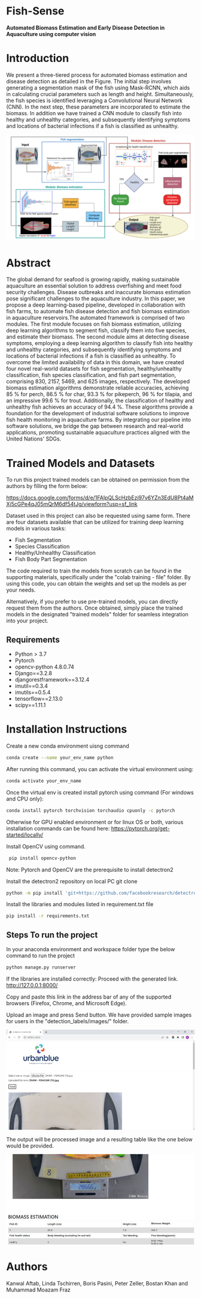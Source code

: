 # Fish-Sense 
**Automated Biomass Estimation and Early Disease Detection in Aquaculture using computer vision**
# Introduction
We present a three-tiered process for automated  biomass estimation and disease detection as detailed in the Figure. The initial step involves generating a segmentation mask of the fish using Mask-RCNN, which aids in calculating crucial parameters such as length and height. Simultaneously, the fish species is identified leveraging a Convolutional Neural Network (CNN). In the next step, these parameters are incorporated to estimate the biomass. In addition we have trained a CNN module to classify fish into healthy and unhealthy categories, and subsequently identifying symptoms and locations of bacterial infections if a fish is classified as unhealthy. 

![Alt ](/Fig/Methodology_diagram.png)

# Abstract

The global demand for seafood is growing rapidly, making sustainable aquaculture an essential solution to address overfishing and meet food security challenges. Disease outbreaks and inaccurate biomass estimation pose significant challenges to the aquaculture industry.
In this paper, we propose a deep learning-based pipeline, developed in collaboration with fish farms, to automate fish disease detection and fish biomass estimation in aquaculture reservoirs.The automated framework is comprised of two modules. The first module focuses on fish biomass estimation, utilizing deep learning algorithms to segment fish, classify them into five species, and estimate their biomass. The second module aims at detecting disease symptoms, employing a deep learning algorithm to classify fish into healthy and unhealthy categories, and subsequently identifying symptoms and locations of bacterial infections if a fish is classified as unhealthy. To overcome the limited availability of data in this domain, we have created four novel real-world datasets for fish segmentation, healthy/unhealthy classification, fish species classification, and fish part segmentation, comprising 830, 2157, 5469, and 625 images, respectively. The developed biomass estimation algorithms demonstrate reliable accuracies, achieving 85 \% for perch, 86.5 \% for char, 93.3 \% for pikeperch, 96 \% for tilapia, and an impressive 99.6 \% for trout. Additionally, the classification of healthy and unhealthy fish achieves an accuracy of 94.4 \%. These algorithms provide a foundation for the development of industrial software solutions to improve fish health monitoring in aquaculture farms. By integrating our pipeline into software solutions, we bridge the gap between research and real-world applications, promoting sustainable aquaculture practices aligned with the United Nations' SDGs.

# Trained Models and Datasets

To run this project trained models can be obtained on permission from the authors by filling the form below:

https://docs.google.com/forms/d/e/1FAIpQLScHzbEzj97v6YZn3EdU8Pt4aMXj5cGPe4qJ05mQrM6df54tJg/viewform?usp=sf_link

Dataset used in this project can also be requested using same form.
There are four datasets available that can be utilized for training deep learning models in various tasks:

- Fish Segmentation
- Species Classification
- Healthy/Unhealthy Classification
- Fish Body Part Segmentation

The code required to train the models from scratch can be found in the supporting materials, specifically under the "colab training - file" folder. By using this code, you can obtain the weights and set up the models as per your needs.

Alternatively, if you prefer to use pre-trained models, you can directly request them from the authors. Once obtained, simply place the trained models in the designated "trained models" folder for seamless integration into your project.

## Requirements
-   Python > 3.7
-   Pytorch
-   opencv-python 4.8.0.74
-   Django==3.2.8
-   djangorestframework==3.12.4
-   imutil==0.3.4
-   imutils==0.5.4
-   tensorflow==2.13.0
-   scipy==1.11.1

# Installation Instructions
Create a new conda environment uisng command 

```bash 
conda create --name your_env_name python
```
After running this command, you can activate the virtual environment using:
```bash 
conda activate your_env_name
```
Once the virtual env is created install pytorch using command (For windows and CPU only):  
```bash 
conda install pytorch torchvision torchaudio cpuonly -c pytorch
```
Otherwise for GPU enabled environment or for linux OS or both, various installation commands can be found here: https://pytorch.org/get-started/locally/ <br />

Install OpenCV using command. 

```bash
 pip install opencv-python 
```
Note: Pytorch and OpenCV are the prerequisite to install detectron2

Install the detectron2 repository on local PC git clone 


```bash
python -m pip install 'git+https://github.com/facebookresearch/detectron2.git'
```

Install the libraries and modules listed in  requirement.txt file  

```bash 
pip install -r requirements.txt
```


## Steps To run the project

In your anaconda environment and workspace folder type the below command to run the project 
```bash
python manage.py runserver
```
If the libraries are installed correctly:
Proceed with the  generated link. http://127.0.0.1:8000/ 

Copy and paste this link in the address bar of any of the supported browsers (Firefox, Chrome, and Microsoft Edge).

Upload an image and press Send button. We have provided sample images for users in the "detection_labels/images/" folder.


![Alt ](/Fig/Demo_prototype.jpg)


The output will be processed image and a resulting table like the one below would be provided. 


![Alt ](/Fig/Demo_prototype2.jpg)


# Authors 
Kanwal Aftab, Linda Tschirren, Boris Pasini, Peter Zeller, Bostan Khan and Muhammad Moazam Fraz
